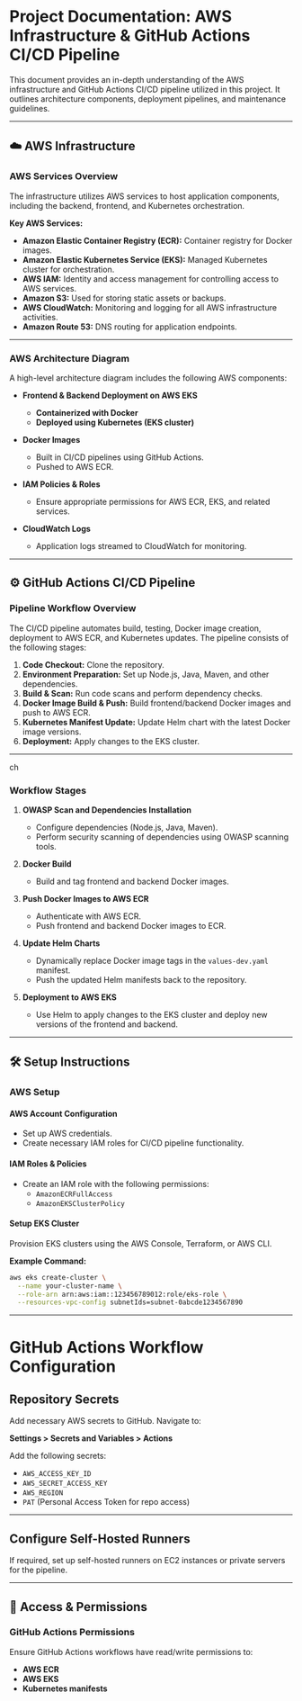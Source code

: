 # Project Documentation: AWS Infrastructure & GitHub Actions CI/CD Pipeline

This document provides an in-depth understanding of the AWS infrastructure and GitHub Actions CI/CD pipeline utilized in this project. It outlines architecture components, deployment pipelines, and maintenance guidelines.

---

## ☁️ AWS Infrastructure

### AWS Services Overview

The infrastructure utilizes AWS services to host application components, including the backend, frontend, and Kubernetes orchestration.

**Key AWS Services:**
- **Amazon Elastic Container Registry (ECR):** Container registry for Docker images.
- **Amazon Elastic Kubernetes Service (EKS):** Managed Kubernetes cluster for orchestration.
- **AWS IAM:** Identity and access management for controlling access to AWS services.
- **Amazon S3:** Used for storing static assets or backups.
- **AWS CloudWatch:** Monitoring and logging for all AWS infrastructure activities.
- **Amazon Route 53:** DNS routing for application endpoints.

---

### AWS Architecture Diagram

A high-level architecture diagram includes the following AWS components:

- **Frontend & Backend Deployment on AWS EKS**
  - **Containerized with Docker**
  - **Deployed using Kubernetes (EKS cluster)**
  
- **Docker Images**
  - Built in CI/CD pipelines using GitHub Actions.
  - Pushed to AWS ECR.
  
- **IAM Policies & Roles**
  - Ensure appropriate permissions for AWS ECR, EKS, and related services.
  
- **CloudWatch Logs**
  - Application logs streamed to CloudWatch for monitoring.

---

## ⚙️ GitHub Actions CI/CD Pipeline

### Pipeline Workflow Overview

The CI/CD pipeline automates build, testing, Docker image creation, deployment to AWS ECR, and Kubernetes updates. The pipeline consists of the following stages:

1. **Code Checkout:** Clone the repository.
2. **Environment Preparation:** Set up Node.js, Java, Maven, and other dependencies.
3. **Build & Scan:** Run code scans and perform dependency checks.
4. **Docker Image Build & Push:** Build frontend/backend Docker images and push to AWS ECR.
5. **Kubernetes Manifest Update:** Update Helm chart with the latest Docker image versions.
6. **Deployment:** Apply changes to the EKS cluster.

---
ch
### Workflow Stages

1. **OWASP Scan and Dependencies Installation**
   - Configure dependencies (Node.js, Java, Maven).
   - Perform security scanning of dependencies using OWASP scanning tools.

2. **Docker Build**
   - Build and tag frontend and backend Docker images.

3. **Push Docker Images to AWS ECR**
   - Authenticate with AWS ECR.
   - Push frontend and backend Docker images to ECR.

4. **Update Helm Charts**
   - Dynamically replace Docker image tags in the `values-dev.yaml` manifest.
   - Push the updated Helm manifests back to the repository.

5. **Deployment to AWS EKS**
   - Use Helm to apply changes to the EKS cluster and deploy new versions of the frontend and backend.

---

## 🛠️ Setup Instructions

### AWS Setup

#### AWS Account Configuration
- Set up AWS credentials.
- Create necessary IAM roles for CI/CD pipeline functionality.

#### IAM Roles & Policies
- Create an IAM role with the following permissions:
  - `AmazonECRFullAccess`
  - `AmazonEKSClusterPolicy`

#### Setup EKS Cluster
Provision EKS clusters using the AWS Console, Terraform, or AWS CLI.

**Example Command:**
```bash
aws eks create-cluster \
  --name your-cluster-name \
  --role-arn arn:aws:iam::123456789012:role/eks-role \
  --resources-vpc-config subnetIds=subnet-0abcde1234567890
  ```

---

# GitHub Actions Workflow Configuration

## Repository Secrets

Add necessary AWS secrets to GitHub. Navigate to:

**Settings > Secrets and Variables > Actions**

Add the following secrets:
- `AWS_ACCESS_KEY_ID`
- `AWS_SECRET_ACCESS_KEY`
- `AWS_REGION`
- `PAT` (Personal Access Token for repo access)

---

## Configure Self-Hosted Runners

If required, set up self-hosted runners on EC2 instances or private servers for the pipeline.

---

## 🔑 Access & Permissions

### GitHub Actions Permissions

Ensure GitHub Actions workflows have read/write permissions to:
- **AWS ECR**
- **AWS EKS**
- **Kubernetes manifests**